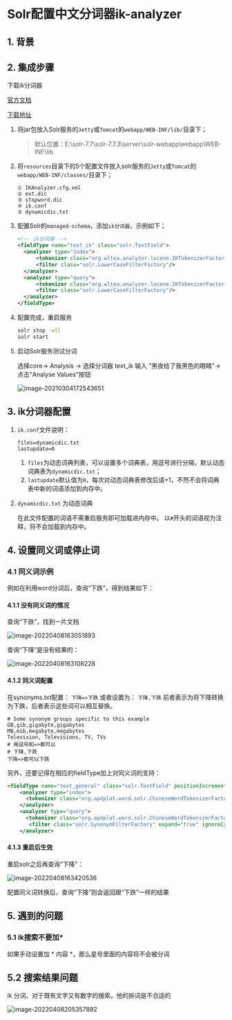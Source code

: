 # Solr配置中文分词器ik-analyzer

## 1. 背景

## 2. 集成步骤

下载ik分词器

[官方文档](https://github.com/magese/ik-analyzer-solr)

[下载地址](https://search.maven.org/search?q=g:com.github.magese%20AND%20a:ik-analyzer&core=gav)

1. 将jar包放入Solr服务的`Jetty`或`Tomcat`的`webapp/WEB-INF/lib/`目录下；

   >默认位置：E:\solr-7.7\solr-7.7.3\server\solr-webapp\webapp\WEB-INF\lib

2. 将`resources`目录下的5个配置文件放入solr服务的`Jetty`或`Tomcat`的`webapp/WEB-INF/classes/`目录下；

   ```
   ① IKAnalyzer.cfg.xml
   ② ext.dic
   ③ stopword.dic
   ④ ik.conf
   ⑤ dynamicdic.txt
   ```

3. 配置Solr的`managed-schema`，添加`ik分词器`，示例如下；

   ```xml
   <!-- ik分词器 -->
   <fieldType name="text_ik" class="solr.TextField">
     <analyzer type="index">
         <tokenizer class="org.wltea.analyzer.lucene.IKTokenizerFactory" useSmart="false" conf="ik.conf"/>
         <filter class="solr.LowerCaseFilterFactory"/>
     </analyzer>
     <analyzer type="query">
         <tokenizer class="org.wltea.analyzer.lucene.IKTokenizerFactory" useSmart="true" conf="ik.conf"/>
         <filter class="solr.LowerCaseFilterFactory"/>
     </analyzer>
   </fieldType>
   ```

4. 配置完成，重启服务

   ```sh
   solr stop -all
   solr start
   ```

5. 启动Solr服务测试分词

   选择core-> Analysis  -> 选择分词器 text_ik 输入 "黑夜给了我黑色的眼睛"->点击"Analyse Values"按钮

   ![image-20210304172543651](https://abelsun-1256449468.cos.ap-beijing.myqcloud.com/image/image-20210304172543651.png)

## 3. ik分词器配置

1. `ik.conf`文件说明：

   ```
   files=dynamicdic.txt
   lastupdate=0
   ```

   1. `files`为动态词典列表，可以设置多个词典表，用逗号进行分隔，默认动态词典表为`dynamicdic.txt`；
   2. `lastupdate`默认值为`0`，每次对动态词典表修改后请+1，不然不会将词典表中新的词语添加到内存中。

2. `dynamicdic.txt` 为动态词典

   在此文件配置的词语不需重启服务即可加载进内存中。 以`#`开头的词语视为注释，将不会加载到内存中。

## 4. 设置同义词或停止词

### 4.1 同义词示例

例如在利用word分词后，查询“下跌”，得到结果如下：

#### 4.1.1 没有同义词的情况

查询“下跌”，找到一片文档

![image-20220408163051893](https://abelsun-1256449468.cos.ap-beijing.myqcloud.com/image/image-20220408163051893.png)

查询“下降”是没有结果的：

![image-20220408163108228](https://abelsun-1256449468.cos.ap-beijing.myqcloud.com/image/image-20220408163108228.png)

#### 4.1.2 同义词配置

在synonyms.txt配置：
`下降=>下跌`
或者设置为：
`下降,下跌`
前者表示为将下降转换为下跌，后者表示这些词可以相互替换。

```
# Some synonym groups specific to this example
GB,gib,gigabyte,gigabytes
MB,mib,megabyte,megabytes
Television, Televisions, TV, TVs
# 用逗号和=>都可以
# 下降,下跌
下降=>都可以下跌
```



另外，还要记得在相应的fieldType加上对同义词的支持：

```xml
<fieldType name="text_general" class="solr.TextField" positionIncrementGap="100" multiValued="true">
    <analyzer type="index">
      <tokenizer class="org.apdplat.word.solr.ChineseWordTokenizerFactory"/>  
    </analyzer>
    <analyzer type="query">
      <tokenizer class="org.apdplat.word.solr.ChineseWordTokenizerFactory"/>
       <filter class="solr.SynonymFilterFactory" expand="true" ignoreCase="true" synonyms="synonyms.txt"/>
    </analyzer>
```

#### 4.1.3 重启后生效

重启solr之后再查询“下降”：

![image-20220408163420536](https://abelsun-1256449468.cos.ap-beijing.myqcloud.com/image/image-20220408163420536.png)

配置同义词转换后，查询“下降”则会返回跟“下跌”一样的结果

## 5. 遇到的问题

### 5.1 ik搜索不要加*

如果手动设置加 * 内容 *，那么星号里面的内容将不会被分词

## 5.2 搜索结果问题

ik 分词，对于既有文字又有数字的搜索。他的拆词是不合适的

![image-20220408205357892](https://abelsun-1256449468.cos.ap-beijing.myqcloud.com/image/image-20220408205357892.png)
